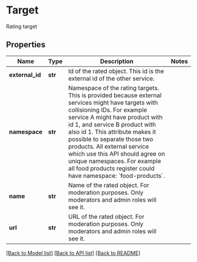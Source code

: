 # Target

Rating target
## Properties
Name | Type | Description | Notes
------------ | ------------- | ------------- | -------------
**external_id** | **str** | Id of the rated object. This id is the external id of the other service.  | 
**namespace** | **str** | Namespace of the rating targets. This is provided because external services might have targets with collisioning IDs. For example service A might have product with id 1, and service B product with also id 1. This attribute makes it possible to separate those two products. All external service which use this API should agree on unique namespaces. For example all food products register could have namespace: &#x60;food-products&#x60;.  | 
**name** | **str** | Name of the rated object. For moderation purposes. Only moderators and admin roles will see it.  | 
**url** | **str** | URL of the rated object. For moderation purposes. Only moderators and admin roles will see it.  | 

[[Back to Model list]](../README.md#documentation-for-models) [[Back to API list]](../README.md#documentation-for-api-endpoints) [[Back to README]](../README.md)



